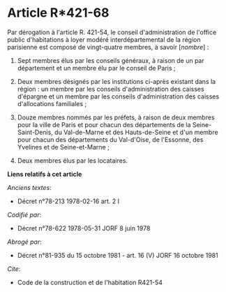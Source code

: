 # Article R*421-68

Par dérogation à l'article R. 421-54, le conseil d'administration de l'office public d'habitations à loyer modéré
interdépartemental de la région parisienne est composé de vingt-quatre membres, à savoir [*nombre*] :

1. Sept membres élus par les conseils généraux, à raison de un par département et un membre élu par le conseil de Paris ;

2. Deux membres désignés par les institutions ci-après existant dans la région : un membre par les conseils d'administration
des caisses d'épargne et un membre par les conseils d'administration des caisses d'allocations familiales ;

3. Douze membres nommés par les préfets, à raison de deux membres pour la ville de Paris et pour chacun des départements de
la Seine-Saint-Denis, du Val-de-Marne et des Hauts-de-Seine et d'un membre pour chacun des départements du Val-d'Oise, de
l'Essonne, des Yvelines et de Seine-et-Marne ;

4. Deux membres élus par les locataires.

**Liens relatifs à cet article**

_Anciens textes_:

  - Décret n°78-213 1978-02-16 art. 2 I

_Codifié par_:

  - Décret n°78-622 1978-05-31 JORF 8 juin 1978

_Abrogé par_:

  - Décret n°81-935 du 15 octobre 1981 - art. 16 (V) JORF 16 octobre 1981

_Cite_:

  - Code de la construction et de l'habitation R421-54
